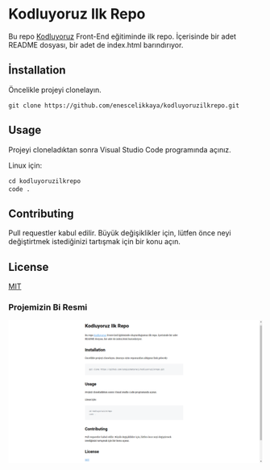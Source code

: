 # Kodluyoruz Ilk Repo
Bu repo [Kodluyoruz](https://www.kodluyoruz.org/) Front-End eğitiminde ilk repo. İçerisinde bir adet
README dosyası, bir adet de index.html barındırıyor.

## İnstallation
Öncelikle projeyi clonelayın.

```
git clone https://github.com/enescelikkaya/kodluyoruzilkrepo.git
```

## Usage
Projeyi cloneladıktan sonra Visual Studio Code programında açınız.

Linux için:
```
cd kodluyoruzilkrepo
code .
```

## Contributing
Pull requestler kabul edilir. Büyük değişiklikler için, lütfen önce neyi değiştirtmek
istediğinizi tartışmak için bir konu açın.

## License
[MIT](https://opensource.org/licenses/MIT)

### Projemizin Bi Resmi

![](https://raw.githubusercontent.com/Kodluyoruz/taskforce/main/git/odev1/figures/markdown.png)
